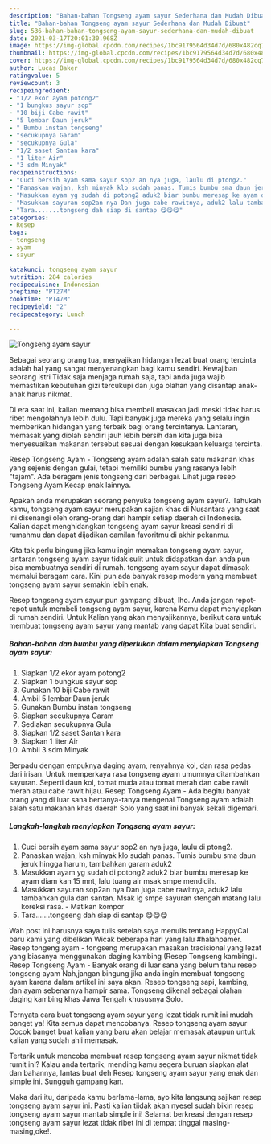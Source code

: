 ```yaml
---
description: "Bahan-bahan Tongseng ayam sayur Sederhana dan Mudah Dibuat"
title: "Bahan-bahan Tongseng ayam sayur Sederhana dan Mudah Dibuat"
slug: 536-bahan-bahan-tongseng-ayam-sayur-sederhana-dan-mudah-dibuat
date: 2021-03-17T20:01:30.968Z
image: https://img-global.cpcdn.com/recipes/1bc9179564d34d7d/680x482cq70/tongseng-ayam-sayur-foto-resep-utama.jpg
thumbnail: https://img-global.cpcdn.com/recipes/1bc9179564d34d7d/680x482cq70/tongseng-ayam-sayur-foto-resep-utama.jpg
cover: https://img-global.cpcdn.com/recipes/1bc9179564d34d7d/680x482cq70/tongseng-ayam-sayur-foto-resep-utama.jpg
author: Lucas Baker
ratingvalue: 5
reviewcount: 3
recipeingredient:
- "1/2 ekor ayam potong2"
- "1 bungkus sayur sop"
- "10 biji Cabe rawit"
- "5 lembar Daun jeruk"
- " Bumbu instan tongseng"
- "secukupnya Garam"
- "secukupnya Gula"
- "1/2 saset Santan kara"
- "1 liter Air"
- "3 sdm Minyak"
recipeinstructions:
- "Cuci bersih ayam sama sayur sop2 an nya juga, laulu di ptong2."
- "Panaskan wajan, ksh minyak klo sudah panas. Tumis bumbu sma daun jeruk hingga harum, tambahkan garam aduk2"
- "Masukkan ayam yg sudah di potong2 aduk2 biar bumbu meresap ke ayam diam kan 15 mnt, lalu tuang air msak smpe mendidih."
- "Masukkan sayuran sop2an nya Dan juga cabe rawitnya, aduk2 lalu tambahkan gula dan santan. Msak lg smpe sayuran stengah matang lalu koreksi rasa. Matikan kompor"
- "Tara.......tongseng dah siap di santap 😋😋😋"
categories:
- Resep
tags:
- tongseng
- ayam
- sayur

katakunci: tongseng ayam sayur 
nutrition: 284 calories
recipecuisine: Indonesian
preptime: "PT27M"
cooktime: "PT47M"
recipeyield: "2"
recipecategory: Lunch

---
```



![Tongseng ayam sayur](https://img-global.cpcdn.com/recipes/1bc9179564d34d7d/680x482cq70/tongseng-ayam-sayur-foto-resep-utama.jpg)

Sebagai seorang orang tua, menyajikan hidangan lezat buat orang tercinta adalah hal yang sangat menyenangkan bagi kamu sendiri. Kewajiban seorang istri Tidak saja menjaga rumah saja, tapi anda juga wajib memastikan kebutuhan gizi tercukupi dan juga olahan yang disantap anak-anak harus nikmat.

Di era  saat ini, kalian memang bisa membeli masakan jadi meski tidak harus ribet mengolahnya lebih dulu. Tapi banyak juga mereka yang selalu ingin memberikan hidangan yang terbaik bagi orang tercintanya. Lantaran, memasak yang diolah sendiri jauh lebih bersih dan kita juga bisa menyesuaikan makanan tersebut sesuai dengan kesukaan keluarga tercinta. 

Resep Tongseng Ayam - Tongseng ayam adalah salah satu makanan khas yang sejenis dengan gulai, tetapi memiliki bumbu yang rasanya lebih &#34;tajam&#34;. Ada beragam jenis tongseng dari berbagai. Lihat juga resep Tongseng Ayam Kecap enak lainnya.

Apakah anda merupakan seorang penyuka tongseng ayam sayur?. Tahukah kamu, tongseng ayam sayur merupakan sajian khas di Nusantara yang saat ini disenangi oleh orang-orang dari hampir setiap daerah di Indonesia. Kalian dapat menghidangkan tongseng ayam sayur kreasi sendiri di rumahmu dan dapat dijadikan camilan favoritmu di akhir pekanmu.

Kita tak perlu bingung jika kamu ingin memakan tongseng ayam sayur, lantaran tongseng ayam sayur tidak sulit untuk didapatkan dan anda pun bisa membuatnya sendiri di rumah. tongseng ayam sayur dapat dimasak memalui beragam cara. Kini pun ada banyak resep modern yang membuat tongseng ayam sayur semakin lebih enak.

Resep tongseng ayam sayur pun gampang dibuat, lho. Anda jangan repot-repot untuk membeli tongseng ayam sayur, karena Kamu dapat menyiapkan di rumah sendiri. Untuk Kalian yang akan menyajikannya, berikut cara untuk membuat tongseng ayam sayur yang mantab yang dapat Kita buat sendiri.

<!--inarticleads1-->

##### Bahan-bahan dan bumbu yang diperlukan dalam menyiapkan Tongseng ayam sayur:

1. Siapkan 1/2 ekor ayam potong2
1. Siapkan 1 bungkus sayur sop
1. Gunakan 10 biji Cabe rawit
1. Ambil 5 lembar Daun jeruk
1. Gunakan  Bumbu instan tongseng
1. Siapkan secukupnya Garam
1. Sediakan secukupnya Gula
1. Siapkan 1/2 saset Santan kara
1. Siapkan 1 liter Air
1. Ambil 3 sdm Minyak


Berpadu dengan empuknya daging ayam, renyahnya kol, dan rasa pedas dari irisan. Untuk memperkaya rasa tongseng ayam umumnya ditambahkan sayuran. Seperti daun kol, tomat muda atau tomat merah dan cabe rawit merah atau cabe rawit hijau. Resep Tongseng Ayam - Ada begitu banyak orang yang di luar sana bertanya-tanya mengenai Tongseng ayam adalah salah satu makanan khas daerah Solo yang saat ini banyak sekali digemari. 

<!--inarticleads2-->

##### Langkah-langkah menyiapkan Tongseng ayam sayur:

1. Cuci bersih ayam sama sayur sop2 an nya juga, laulu di ptong2.
1. Panaskan wajan, ksh minyak klo sudah panas. Tumis bumbu sma daun jeruk hingga harum, tambahkan garam aduk2
1. Masukkan ayam yg sudah di potong2 aduk2 biar bumbu meresap ke ayam diam kan 15 mnt, lalu tuang air msak smpe mendidih.
1. Masukkan sayuran sop2an nya Dan juga cabe rawitnya, aduk2 lalu tambahkan gula dan santan. Msak lg smpe sayuran stengah matang lalu koreksi rasa. - Matikan kompor
1. Tara.......tongseng dah siap di santap 😋😋😋


Wah post ini harusnya saya tulis setelah saya menulis tentang HappyCal baru kami yang dibelikan Wicak beberapa hari yang lalu #halahpamer. Resep tongeng ayam - tongseng merupakan masakan tradisional yang lezat yang biasanya menggunakan daging kambing (Resep Tongseng kambing). Resep Tongseng Ayam - Banyak orang di luar sana yang belum tahu resep tongseng ayam Nah,jangan bingung jika anda ingin membuat tongseng ayam karena dalam artikel ini saya akan. Resep tongseng sapi, kambing, dan ayam sebenarnya hampir sama. Tongseng dikenal sebagai olahan daging kambing khas Jawa Tengah khususnya Solo. 

Ternyata cara buat tongseng ayam sayur yang lezat tidak rumit ini mudah banget ya! Kita semua dapat mencobanya. Resep tongseng ayam sayur Cocok banget buat kalian yang baru akan belajar memasak ataupun untuk kalian yang sudah ahli memasak.

Tertarik untuk mencoba membuat resep tongseng ayam sayur nikmat tidak rumit ini? Kalau anda tertarik, mending kamu segera buruan siapkan alat dan bahannya, lantas buat deh Resep tongseng ayam sayur yang enak dan simple ini. Sungguh gampang kan. 

Maka dari itu, daripada kamu berlama-lama, ayo kita langsung sajikan resep tongseng ayam sayur ini. Pasti kalian tiidak akan nyesel sudah bikin resep tongseng ayam sayur mantab simple ini! Selamat berkreasi dengan resep tongseng ayam sayur lezat tidak ribet ini di tempat tinggal masing-masing,oke!.

